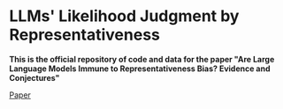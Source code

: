 # LLMs' Likelihood Judgment by Representativeness
**This is the official repository of code and data for the paper "Are Large Language Models Immune to Representativeness Bias? Evidence and Conjectures"**

[Paper](https://papers.ssrn.com/sol3/papers.cfm?abstract_id=4976447)

